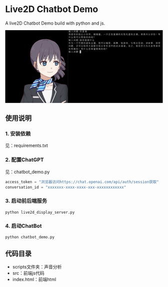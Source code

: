 # Live2D Chatbot Demo

A live2D Chatbot Demo build with python and js.

![](screenshot.png)

## 使用说明

### 1. 安装依赖
见：requirements.txt

### 2. 配置ChatGPT

见：chatbot_demo.py
``` py
access_token = "浏览器访问https://chat.openai.com/api/auth/session获取"
conversation_id = "xxxxxxx-xxxx-xxxx-xxx-xxxxxxxxxxxx"
```


### 3. 启动前后端服务
```
python live2d_display_server.py
```

### 4. 启动ChatBot
```
python chatbot_demo.py
```


## 代码目录
- scripts文件夹：声音分析
- src：前端js代码
- index.html：前端html

